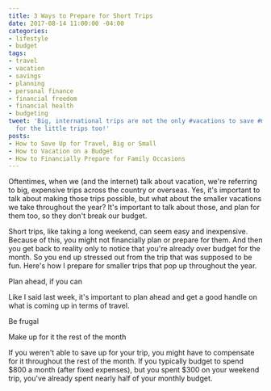 ```yaml
---
title: 3 Ways to Prepare for Short Trips
date: 2017-08-14 11:00:00 -04:00
categories:
- lifestyle
- budget
tags:
- travel
- vacation
- savings
- planning
- personal finance
- financial freedom
- financial health
- budgeting
tweet: 'Big, international trips are not the only #vacations to save #money for. Plan
  for the little trips too!'
posts:
- How to Save Up for Travel, Big or Small
- How to Vacation on a Budget
- How to Financially Prepare for Family Occasions
---
```


Oftentimes, when we (and the internet) talk about vacation, we're referring to big, expensive trips across the country or overseas. Yes, it's important to talk about making those trips possible, but what about the smaller vacations we take throughout the year? It's important to talk about those, and plan for them too, so they don't break our budget.

Short trips, like taking a long weekend, can seem easy and inexpensive. Because of this, you might not financially plan or prepare for them. And then you get back to reality only to notice that you're already over budget for the month. So you end up stressed out from the trip that was supposed to be fun. Here's how I prepare for smaller trips that pop up throughout the year.

Plan ahead, if you can

Like I said last week, it's important to plan ahead and get a good handle on what is coming up in terms of travel.

Be frugal

Make up for it the rest of the month

If you weren't able to save up for your trip, you might have to compensate for it throughout the rest of the month. If you typically budget to spend $800 a month (after fixed expenses), but you spent $300 on your weekend trip, you've already spent nearly half of your monthly budget.